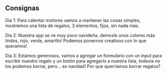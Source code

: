 ## Consignas

Día 1: Para calentar motores vamos a mantener las cosas simples, mostremos una lista de regalos, 3 elementos, fijos, sin nada más.

Día 2: Nuestra app se ve muy poco navideña, demosle unos colores más lindos, rojo, verde, amarillo! Podemos ponernos creativos con lo que queramos!

Día 3: Estámos generosos, vamos a agregar un formulario con un input para escribir nuestro regalo y un botón para agregarlo a nuestra lista, todavía no los podemos borrar, pero... es navidad! Por que querríamos borrar regalos?


